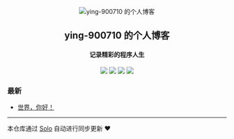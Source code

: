 <p align="center"><img alt="ying-900710 的个人博客" src="https://static.b3log.org/images/brand/solo-32.png"></p><h2 align="center">
ying-900710 的个人博客
</h2>

<h4 align="center">记录精彩的程序人生</h4>
<p align="center"><a title="ying-900710 的个人博客" target="_blank" href="https://github.com/ying-900710/solo-blog"><img src="https://img.shields.io/github/last-commit/ying-900710/solo-blog.svg?style=flat-square&color=FF9900"></a>
<a title="GitHub repo size in bytes" target="_blank" href="https://github.com/ying-900710/solo-blog"><img src="https://img.shields.io/github/repo-size/ying-900710/solo-blog.svg?style=flat-square"></a>
<a title="Solo Version" target="_blank" href="https://github.com/b3log/solo/releases"><img src="https://img.shields.io/badge/solo-3.6.5-f1e05a.svg?style=flat-square&color=blueviolet"></a>
<a title="Hits" target="_blank" href="https://github.com/b3log/hits"><img src="https://hits.b3log.org/ying-900710/solo-blog.svg"></a></p>

### 最新

* [世界，你好！](https://www.yingao.xyz/hello-solo)



---

本仓库通过 [Solo](https://github.com/b3log/solo) 自动进行同步更新 ❤️ 